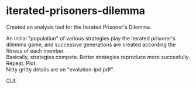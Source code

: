 # iterated-prisoners-dilemma
Created an analysis tool for the Iterated Prisoner's Dilemma.

An initial "population" of various strategies play the iterated prisoner's dilemma game, and successive generations are
created according the fitness of each member.  
Basically, strategies compete. Better strategies reproduce more succesfully. Repeat. Plot.  
Nitty gritty details are on "evolution-ipd.pdf".


GUI:
